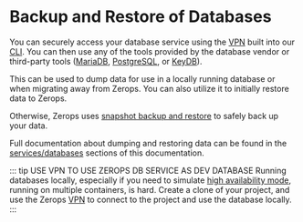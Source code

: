 # Backup and Restore of Databases

You can securely access your database service using the [VPN](/documentation/cli/vpn.html) built into our [CLI](/documentation/cli/installation-authorization.html). You can then use any of the tools provided by the database vendor or third-party tools ([MariaDB](/documentation/services/databases/mariadb.html#how-to-backup-restore-database-data), [PostgreSQL](/documentation/services/databases/postgresql.html#how-to-backup-restore-database-data), or [KeyDB](/documentation/services/databases/keydb.html#how-to-backup-restore-database-data)).

This can be used to dump data for use in a locally running database or when migrating away from Zerops. You can also utilize it to initially restore data to Zerops.

Otherwise, Zerops uses [snapshot backup and restore](/documentation/backup-restore/snapshot-backup.html) to safely back up your data.

Full documentation about dumping and restoring data can be found in the [services/databases](https://dev.mysql.com/doc/refman/8.0/en/mysql.html) sections of this documentation.

::: tip USE VPN TO USE ZEROPS DB SERVICE AS DEV DATABASE
Running databases locally, especially if you need to simulate [high availability mode](/documentation/ha/why-should-i-want-high-availability.html), running on multiple containers, is hard. Create a clone of your project, and use the Zerops [VPN](/documentation/cli/vpn.html) to connect to the project and use the database locally.
:::
